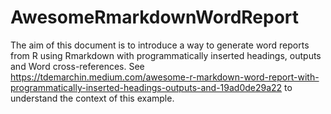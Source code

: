 # AwesomeRmarkdownWordReport

The aim of this document is to introduce a way to generate word reports from R using Rmarkdown with programmatically inserted headings, outputs and Word cross-references. See https://tdemarchin.medium.com/awesome-r-markdown-word-report-with-programmatically-inserted-headings-outputs-and-19ad0de29a22 to understand the context of this example.